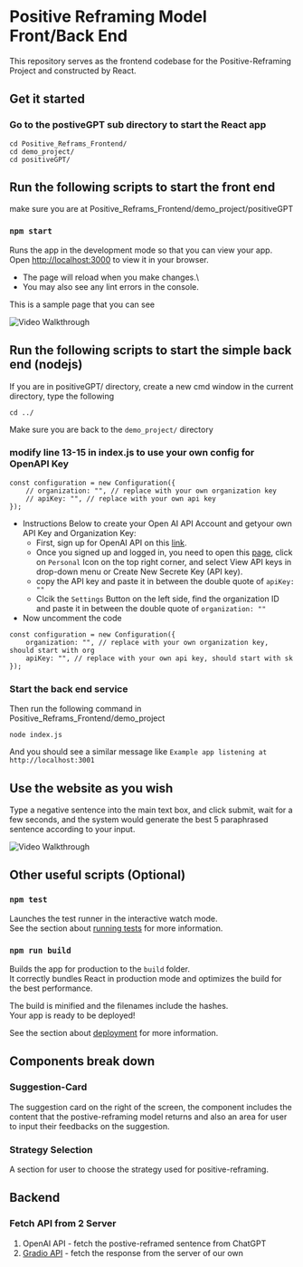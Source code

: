 # Positive Reframing Model Front/Back End

This repository serves as the frontend codebase for the Positive-Reframing Project and constructed by React.

## Get it started

### Go to the postiveGPT sub directory to start the React app
```
cd Positive_Reframs_Frontend/
cd demo_project/
cd positiveGPT/
```


## Run the following scripts to start the front end 
make sure you are at Positive_Reframs_Frontend/demo_project/positiveGPT
### `npm start`

Runs the app in the development mode so that you can view your app.\
Open [http://localhost:3000](http://localhost:3000) to view it in your browser.

- The page will reload when you make changes.\
- You may also see any lint errors in the console.   
    
    

This is a sample page that you can see

<img src='https://i.imgur.com/176puNT.png' heigh="600" title='Sample frontend page' width='' alt='Video Walkthrough' />

## Run the following scripts to start the simple back end (nodejs)

If you are in positiveGPT/ directory, create a new cmd window in the current directory, type the following
```
cd ../
```
Make sure you are back to the `demo_project/` directory  

### modify line 13-15 in index.js to use your own config for OpenAPI Key
```
const configuration = new Configuration({
    // organization: "", // replace with your own organization key
    // apiKey: "", // replace with your own api key
});
```
- Instructions Below to create your Open AI API Account and getyour own API Key and Organization Key: 
    -  First, sign up for OpenAI API on this [link](https://openai.com/blog/openai-api). 
    - Once you signed up and logged in, you need to open this [page](https://platform.openai.com/account/usage), click on `Personal` Icon on the top right corner, and select View API keys in drop-down menu or Create New Secrete Key (API key).
    - copy the API key and paste it in between the double quote of `apiKey: ""`
    - Clcik the `Settings` Button on the left side, find the organization ID and paste it in between the double quote of `organization: ""`
- Now uncomment the code 
```
const configuration = new Configuration({
    organization: "", // replace with your own organization key, should start with org
    apiKey: "", // replace with your own api key, should start with sk
});
```

### Start the back end service
Then run the following command in Positive_Reframs_Frontend/demo_project
```
node index.js
```



And you should see a similar message like  `Example app listening at http://localhost:3001`


## Use the website as you wish
Type a negative sentence into the main text box, and click submit, wait for a few seconds, and the system would generate the best 5 paraphrased sentence according to your input.

<img src='https://i.imgur.com/qhnr8RX.png' heigh="600" title='Sample frontend page after submission' width='' alt='Video Walkthrough' />

## Other useful scripts (Optional)

### `npm test`

Launches the test runner in the interactive watch mode.\
See the section about [running tests](https://facebook.github.io/create-react-app/docs/running-tests) for more information.

### `npm run build`

Builds the app for production to the `build` folder.\
It correctly bundles React in production mode and optimizes the build for the best performance.

The build is minified and the filenames include the hashes.\
Your app is ready to be deployed!

See the section about [deployment](https://facebook.github.io/create-react-app/docs/deployment) for more information.

## Components break down

### Suggestion-Card
The suggestion card on the right of the screen, the component includes the content that the postive-reframing model returns and also an area for user to input their feedbacks on the suggestion.

### Strategy Selection
A section for user to choose the strategy used for positive-reframing.

## Backend
### Fetch API from 2 Server
1. OpenAI API - fetch the postive-reframed sentence from ChatGPT
2. [Gradio API](https://gradio.app/) - fetch the response from the server of our own
